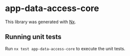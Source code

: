 # app-data-access-core

This library was generated with [Nx](https://nx.dev).

## Running unit tests

Run `nx test app-data-access-core` to execute the unit tests.
